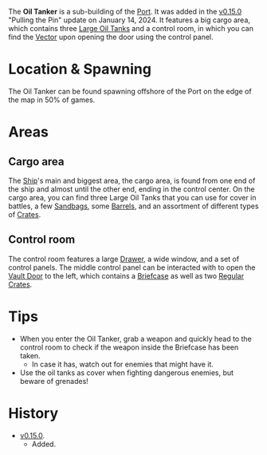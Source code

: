 The **Oil Tanker** is a sub-building of the [Port](/buildings/port). It was added in the [v0.15.0](https://github.com/HasangerGames/suroi/releases/tag/v0.15.0) "Pulling the Pin" update on January 14, 2024. It features a big cargo area, which contains three [Large Oil Tanks](/obstacles/large_oil_tank) and a control room, in which you can find the [Vector](/weapons/guns/vector) upon opening the door using the control panel.

# Location & Spawning

The Oil Tanker can be found spawning offshore of the Port on the edge of the map in 50% of games.

# Areas

## Cargo area

The [Ship](/buildings/ship)'s main and biggest area, the cargo area, is found from one end of the ship and almost until the other end, ending in the control center. On the cargo area, you can find three Large Oil Tanks that you can use for cover in battles, a few [Sandbags](/obstacles/sandbags), some [Barrels](/obstacles/barrels), and an assortment of different types of [Crates](/obstacles/crates).

## Control room

The control room features a large [Drawer](/obsatcles/drawers), a wide window, and a set of control panels. The middle control panel can be interacted with to open the [Vault Door](/obstacles/doors) to the left, which contains a [Briefcase](/obstacles/briefcase) as well as two [Regular Crates](/obstacles/crate).

# Tips 

- When you enter the Oil Tanker, grab a weapon and quickly head to the control room to check if the weapon inside the Briefcase has been taken.
  - In case it has, watch out for enemies that might have it.
- Use the oil tanks as cover when fighting dangerous enemies, but beware of grenades!

# History
- [v0.15.0](https://github.com/HasangerGames/suroi/releases/tag/v0.15.0).
  - Added.